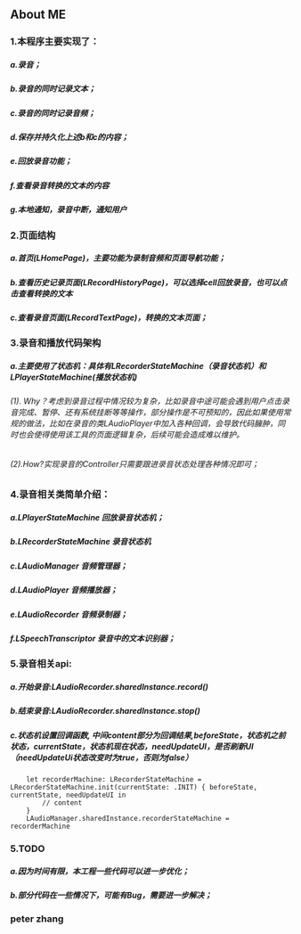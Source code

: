 ## About ME
### 1.本程序主要实现了：
#####   a.录音；
#####   b.录音的同时记录文本；
#####   c.录音的同时记录音频；
#####   d.保存并持久化上述b和c的内容；
#####   e.回放录音功能；
#####   f.查看录音转换的文本的内容
#####   g.本地通知，录音中断，通知用户

### 2.页面结构
#####   a.首页(LHomePage)，主要功能为录制音频和页面导航功能；
#####   b.查看历史记录页面(LRecordHistoryPage)，可以选择cell回放录音，也可以点击查看转换的文本
#####   c.查看录音页面(LRecordTextPage)，转换的文本页面；

### 3.录音和播放代码架构
#####   a.主要使用了状态机：具体有LRecorderStateMachine（录音状态机）和LPlayerStateMachine(播放状态机)
######     (1). Why？考虑到录音过程中情况较为复杂，比如录音中途可能会遇到用户点击录音完成、暂停、还有系统挂断等等操作，部分操作是不可预知的，因此如果使用常规的做法，比如在录音的类LAudioPlayer中加入各种回调，会导致代码臃肿，同时也会使得使用该工具的页面逻辑复杂，后续可能会造成难以维护。
######     (2).How?实现录音的Controller只需要跟进录音状态处理各种情况即可；  

### 4.录音相关类简单介绍：
#####   a.LPlayerStateMachine 回放录音状态机；
#####   b.LRecorderStateMachine 录音状态机
#####   c.LAudioManager 音频管理器；
#####   d.LAudioPlayer 音频播放器；
#####   e.LAudioRecorder 音频录制器；
#####   f.LSpeechTranscriptor 录音中的文本识别器；

### 5.录音相关api:
#####   a.开始录音:LAudioRecorder.sharedInstance.record()
#####   b.结束录音:LAudioRecorder.sharedInstance.stop()
#####   c.状态机设置回调函数, 中间content部分为回调结果,beforeState，状态机之前状态，currentState，状态机现在状态，needUpdateUI，是否刷新UI（needUpdateUi状态改变时为true，否则为false）
        let recorderMachine: LRecorderStateMachine = LRecorderStateMachine.init(currentState: .INIT) { beforeState, currentState, needUpdateUI in
            // content
        }
        LAudioManager.sharedInstance.recorderStateMachine = recorderMachine

### 5.TODO
#####   a.因为时间有限，本工程一些代码可以进一步优化；
#####   b.部分代码在一些情况下，可能有Bug，需要进一步解决；

### peter zhang
